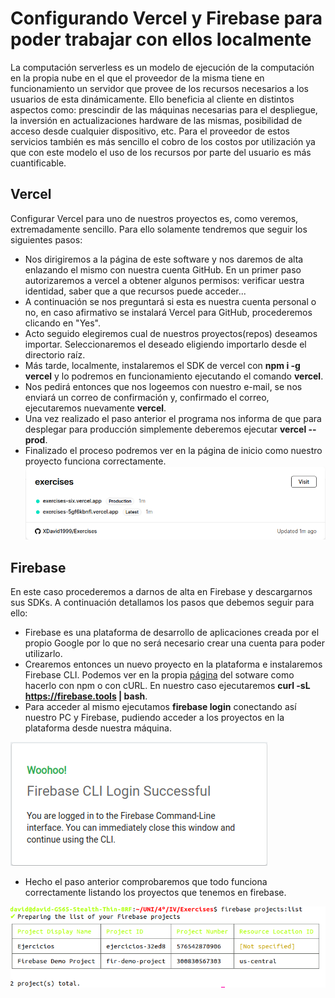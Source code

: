 # Configurando Vercel y Firebase para poder trabajar con ellos localmente

La computación serverless es un modelo de ejecución de la computación en la propia nube en el que el proveedor de la misma tiene en funcionamiento un servidor que provee de los recursos necesarios a los usuarios de esta dinámicamente. Ello beneficia al cliente en distintos aspectos como: prescindir de las máquinas necesarias para el despliegue, la inversión en actualizaciones hardware de las mismas, posibilidad de acceso desde cualquier dispositivo, etc. Para el proveedor de estos servicios también es más sencillo el cobro de los costos por utilización ya que con este modelo el uso de los recursos por parte del usuario es más cuantificable.

## Vercel

Configurar Vercel para uno de nuestros proyectos es, como veremos, extremadamente sencillo. Para ello solamente tendremos que seguir los siguientes pasos:

- Nos dirigiremos a la página de este software y nos daremos de alta enlazando el mismo con nuestra cuenta GitHub. En un primer paso autorizaremos a vercel a obtener algunos permisos: verificar uestra identidad, saber que a que recursos puede acceder...
- A continuación se nos preguntará si esta es nuestra cuenta personal o no, en caso afirmativo se instalará Vercel para GitHub, procederemos clicando en "Yes".
- Acto seguido elegiremos cual de nuestros proyectos(repos) deseamos importar. Seleccionaremos el deseado eligiendo importarlo desde el directorio raíz.
- Más tarde, localmente, instalaremos el SDK  de vercel con **npm i -g vercel** y lo podremos en funcionamiento ejecutando el comando **vercel**.
- Nos pedirá entonces que nos logeemos con nuestro e-mail, se nos enviará un correo de confirmación y, confirmado el correo, ejecutaremos nuevamente **vercel**. 
- Una vez realizado el paso anterior el programa nos informa de que para desplegar para producción simplemente deberemos ejecutar **vercel --prod**.
- Finalizado el proceso podremos ver en la página de inicio como nuestro proyecto funciona correctamente.
![correcto](images/im1.png)

## Firebase

En este caso procederemos a darnos de alta en Firebase y descargarnos sus SDKs. A continuación detallamos los pasos que debemos seguir para ello:

- Firebase es una plataforma de desarrollo de aplicaciones creada por el propio Google por lo que no será necesario crear una cuenta para poder utilizarlo.
- Crearemos entonces un nuevo proyecto en la plataforma e instalaremos Firebase CLI. Podemos ver en la propia [página](https://firebase.google.com/docs/cli?authuser=0#mac-linux-npm) del sotware como hacerlo con npm o con cURL. En nuestro caso ejecutaremos **curl -sL https://firebase.tools | bash**.
- Para acceder al mismo  ejecutamos **firebase login** conectando así nuestro PC y Firebase, pudiendo acceder a los proyectos en la plataforma desde nuestra máquina.

![login](images/im2.png)

- Hecho el paso anterior comprobaremos que todo funciona correctamente listando los proyectos que tenemos en firebase.

![proyects](images/im3.png)
